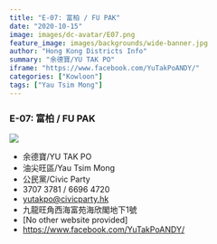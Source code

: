 ```yaml
---
title: "E-07: 富柏 / FU PAK"
date: "2020-10-15"
image: images/dc-avatar/E07.png
feature_image: images/backgrounds/wide-banner.jpg
author: "Hong Kong Districts Info"
summary: "余德寶/YU TAK PO"
iframe: "https://www.facebook.com/YuTakPoANDY/"
categories: ["Kowloon"]
tags: ["Yau Tsim Mong"]
---
```


### E-07: 富柏 / FU PAK  
![](/images/dc-avatar/E07.png)  

 - 余德寶/YU TAK PO  
 - 油尖旺區/Yau Tsim Mong  
 - 公民黨/Civic Party  
 - 3707 3781 / 6696 4720  
 - yutakpo@civicparty.hk  
 - 九龍旺角西海富苑海欣閣地下1號  
 - [No other website provided]  
 - https://www.facebook.com/YuTakPoANDY/

